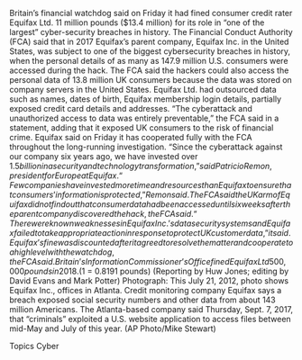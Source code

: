 Britain’s financial watchdog said on Friday it had fined consumer credit rater Equifax Ltd. 11 million pounds ($13.4 million) for its role in “one of the largest” cyber-security breaches in history.
The Financial Conduct Authority (FCA) said that in 2017 Equifax’s parent company, Equifax Inc. in the United States, was subject to one of the biggest cybersecurity breaches in history, when the personal details of as many as 147.9 million U.S. consumers were accessed during the hack.
The FCA said the hackers could also access the personal data of 13.8 million UK consumers because the data was stored on company servers in the United States.
Equifax Ltd. had outsourced data such as names, dates of birth, Equifax membership login details, partially exposed credit card details and addresses.
“The cyberattack and unauthorized access to data was entirely preventable,” the FCA said in a statement, adding that it exposed UK consumers to the risk of financial crime.
Equifax said on Friday it has cooperated fully with the FCA throughout the long-running investigation.
“Since the cyberattack against our company six years ago, we have invested over $1.5 billion in a security and technology transformation,” said Patricio Remon, president for Europe at Equifax.
“Few companies have invested more time and resources than Equifax to ensure that consumers’ information is protected,” Remon said.
The FCA said the UK arm of Equifax did not find out that consumer data had been accessed until six weeks after the parent company discovered the hack, the FCA said.
“There were known weaknesses in Equifax Inc.’s data security systems and Equifax failed to take appropriate action in response to protect UK customer data,” it said.
Equifax’s fine was discounted after it agreed to resolve the matter and cooperate to a high level with the watchdog, the FCA said.
Britain’s Information Commissioner’s Office fined Equifax Ltd 500,000 pounds in 2018.
($1 = 0.8191 pounds)
(Reporting by Huw Jones; editing by David Evans and Mark Potter)
Photograph: This July 21, 2012, photo shows Equifax Inc., offices in Atlanta. Credit monitoring company Equifax says a breach exposed social security numbers and other data from about 143 million Americans. The Atlanta-based company said Thursday, Sept. 7, 2017, that “criminals” exploited a U.S. website application to access files between mid-May and July of this year. (AP Photo/Mike Stewart)

Topics
Cyber
